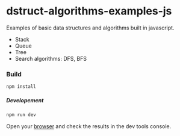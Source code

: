 # dstruct-algorithms-examples-js

Examples of basic data structures and algorithms built in javascript.

- Stack
- Queue
- Tree
- Search algorithms: DFS, BFS

### Build

```bash
npm install
```

##### Developement

```bash
npm run dev
```

Open your [browser](http://localhost:8080/webpack-dev-server/) and check the results in the dev tools console.
